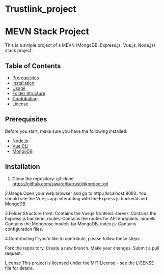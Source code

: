 # Trustlink_project

# MEVN Stack Project

This is a simple project of a MEVN (MongoDB, Express.js, Vue.js, Node.js) stack project.

## Table of Contents
- [Prerequisites](#prerequisites)
- [Installation](#installation)
- [Usage](#usage)
- [Folder Structure](#folder-structure)
- [Contributing](#contributing)
- [License](#license)

## Prerequisites

Before you start, make sure you have the following installed:

- [Node.js](https://nodejs.org/)
- [Vue CLI](https://cli.vuejs.org/)
- [MongoDB](https://www.mongodb.com/)

## Installation

1. Clone the repository:
git clone https://github.com/siwarchb/trustlinkproject.git




2.Usage
Open your web browser and go to http://localhost:8080.
You should see the Vue.js app interacting with the Express.js backend and MongoDB.



3.Folder Structure
front: Contains the Vue.js frontend.
server: Contains the Express.js backend.
routes: Contains the routes for API endpoints.
models: Contains the Mongoose models for MongoDB.
index.js: Contains configuration files.



4.Contributing
If you'd like to contribute, please follow these steps:

Fork the repository.
Create a new branch.
Make your changes.
Submit a pull request.



License
This project is licensed under the MIT License - see the LICENSE file for details.
